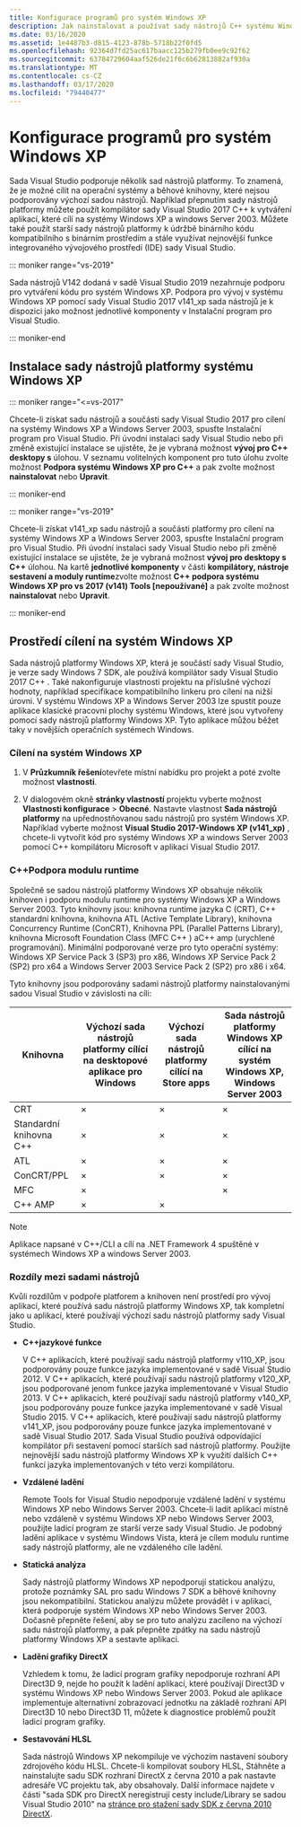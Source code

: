 ```yaml
---
title: Konfigurace programů pro systém Windows XP
description: Jak nainstalovat a používat sady nástrojů C++ systému Windows XP v sadě Visual Studio.
ms.date: 03/16/2020
ms.assetid: 1e4487b3-d815-4123-878b-5718b22f0fd5
ms.openlocfilehash: 92364d7fd25ac617baacc125b279fb0ee9c92f62
ms.sourcegitcommit: 63784729604aaf526de21f6c6b62813882af930a
ms.translationtype: MT
ms.contentlocale: cs-CZ
ms.lasthandoff: 03/17/2020
ms.locfileid: "79440477"
---
```

# <a name="configuring-programs-for-windows-xp"></a>Konfigurace programů pro systém Windows XP

Sada Visual Studio podporuje několik sad nástrojů platformy. To znamená, že je možné cílit na operační systémy a běhové knihovny, které nejsou podporovány výchozí sadou nástrojů. Například přepnutím sady nástrojů platformy můžete použít kompilátor sady Visual Studio 2017 C++ k vytváření aplikací, které cílí na systémy Windows XP a windows Server 2003. Můžete také použít starší sady nástrojů platformy k údržbě binárního kódu kompatibilního s binárním prostředím a stále využívat nejnovější funkce integrovaného vývojového prostředí (IDE) sady Visual Studio.

::: moniker range="vs-2019"

Sada nástrojů V142 dodaná v sadě Visual Studio 2019 nezahrnuje podporu pro vytváření kódu pro systém Windows XP. Podpora pro vývoj v systému Windows XP pomocí sady Visual Studio 2017 v141_xp sada nástrojů je k dispozici jako možnost jednotlivé komponenty v Instalační program pro Visual Studio.

::: moniker-end

## <a name="install-the-windows-xp-platform-toolset"></a>Instalace sady nástrojů platformy systému Windows XP

::: moniker range="<=vs-2017"

Chcete-li získat sadu nástrojů a součásti sady Visual Studio 2017 pro cílení na systémy Windows XP a Windows Server 2003, spusťte Instalační program pro Visual Studio. Při úvodní instalaci sady Visual Studio nebo při změně existující instalace se ujistěte, že je vybraná možnost **vývoj pro C++ desktopy s** úlohou. V seznamu volitelných komponent pro tuto úlohu zvolte možnost **Podpora systému Windows XP pro C++** a pak zvolte možnost **nainstalovat** nebo **Upravit**.

::: moniker-end

::: moniker range="vs-2019"

Chcete-li získat v141_xp sadu nástrojů a součásti platformy pro cílení na systémy Windows XP a Windows Server 2003, spusťte Instalační program pro Visual Studio. Při úvodní instalaci sady Visual Studio nebo při změně existující instalace se ujistěte, že je vybraná možnost **vývoj pro desktopy s C++**  úlohou. Na kartě **jednotlivé komponenty** v části **kompilátory, nástroje sestavení a moduly runtime**zvolte možnost  **C++ podpora systému Windows XP pro vs 2017 (v141) Tools \[nepoužívané]** a pak zvolte možnost **nainstalovat** nebo **Upravit**.

::: moniker-end

## <a name="windows-xp-targeting-experience"></a>Prostředí cílení na systém Windows XP

Sada nástrojů platformy Windows XP, která je součástí sady Visual Studio, je verze sady Windows 7 SDK, ale používá kompilátor sady Visual Studio 2017 C++ . Také nakonfiguruje vlastnosti projektu na příslušné výchozí hodnoty, například specifikace kompatibilního linkeru pro cílení na nižší úrovni. V systému Windows XP a Windows Server 2003 lze spustit pouze aplikace klasické pracovní plochy systému Windows, které jsou vytvořeny pomocí sady nástrojů platformy Windows XP. Tyto aplikace můžou běžet taky v novějších operačních systémech Windows.

### <a name="to-target-windows-xp"></a>Cílení na systém Windows XP

1. V **Průzkumník řešení**otevřete místní nabídku pro projekt a poté zvolte možnost **vlastnosti**.

1. V dialogovém okně **stránky vlastností** projektu vyberte možnost **Vlastnosti konfigurace** > **Obecné**. Nastavte vlastnost **Sada nástrojů platformy** na upřednostňovanou sadu nástrojů pro systém Windows XP. Například vyberte možnost **Visual Studio 2017-Windows XP (v141_xp)** , chcete-li vytvořit kód pro systémy Windows XP a windows Server 2003 pomocí C++ kompilátoru Microsoft v aplikaci Visual Studio 2017.

### <a name="c-runtime-support"></a>C++Podpora modulu runtime

Společně se sadou nástrojů platformy Windows XP obsahuje několik knihoven i podporu modulu runtime pro systémy Windows XP a Windows Server 2003. Tyto knihovny jsou: knihovna runtime jazyka C (CRT), C++ standardní knihovna, knihovna ATL (Active Template Library), knihovna Concurrency Runtime (ConCRT), Knihovna PPL (Parallel Patterns Library), knihovna Microsoft Foundation Class (MFC C++ ) aC++ amp (urychlené programování). Minimální podporované verze pro tyto operační systémy: Windows XP Service Pack 3 (SP3) pro x86, Windows XP Service Pack 2 (SP2) pro x64 a Windows Server 2003 Service Pack 2 (SP2) pro x86 i x64.

Tyto knihovny jsou podporovány sadami nástrojů platformy nainstalovanými sadou Visual Studio v závislosti na cíli:

|Knihovna|Výchozí sada nástrojů platformy cílící na desktopové aplikace pro Windows|Výchozí sada nástrojů platformy cílící na Store apps|Sada nástrojů platformy Windows XP cílící na systém Windows XP, Windows Server 2003|
|---|---|---|---|
|CRT|×|×|×|
|Standardní knihovna C++|×|×|×|
|ATL|×|×|×|
|ConCRT/PPL|×|×|×|
|MFC|×||×|
|C++ AMP|×|×||

> [!NOTE]
> Aplikace napsané v C++/CLI a cílí na .NET Framework 4 spuštěné v systémech Windows XP a windows Server 2003.

### <a name="differences-between-the-toolsets"></a>Rozdíly mezi sadami nástrojů

Kvůli rozdílům v podpoře platforem a knihoven není prostředí pro vývoj aplikací, které používá sadu nástrojů platformy Windows XP, tak kompletní jako u aplikací, které používají výchozí sadu nástrojů platformy sady Visual Studio.

- **C++jazykové funkce**

   V C++ aplikacích, které používají sadu nástrojů platformy v110\_XP, jsou podporovány pouze funkce jazyka implementované v sadě Visual Studio 2012. V C++ aplikacích, které používají sadu nástrojů platformy v120\_XP, jsou podporované jenom funkce jazyka implementované v Visual Studio 2013. V C++ aplikacích, které používají sadu nástrojů platformy v140\_XP, jsou podporovány pouze funkce jazyka implementované v sadě Visual Studio 2015. V C++ aplikacích, které používají sadu nástrojů platformy v141\_XP, jsou podporovány pouze funkce jazyka implementované v sadě Visual Studio 2017. Sada Visual Studio používá odpovídající kompilátor při sestavení pomocí starších sad nástrojů platformy. Použijte nejnovější sadu nástrojů platformy Windows XP k využití dalších C++ funkcí jazyka implementovaných v této verzi kompilátoru.

- **Vzdálené ladění**

   Remote Tools for Visual Studio nepodporuje vzdálené ladění v systému Windows XP nebo Windows Server 2003. Chcete-li ladit aplikaci místně nebo vzdáleně v systému Windows XP nebo Windows Server 2003, použijte ladicí program ze starší verze sady Visual Studio. Je podobný ladění aplikace v systému Windows Vista, která je cílem modulu runtime sady nástrojů platformy, ale ne vzdáleného cíle ladění.

- **Statická analýza**

   Sady nástrojů platformy Windows XP nepodporují statickou analýzu, protože poznámky SAL pro sadu Windows 7 SDK a běhové knihovny jsou nekompatibilní. Statickou analýzu můžete provádět i v aplikaci, která podporuje systém Windows XP nebo Windows Server 2003. Dočasně přepněte řešení, aby se pro tuto analýzu zacíleno na výchozí sadu nástrojů platformy, a pak přepněte zpátky na sadu nástrojů platformy Windows XP a sestavte aplikaci.

- **Ladění grafiky DirectX**

   Vzhledem k tomu, že ladicí program grafiky nepodporuje rozhraní API Direct3D 9, nejde ho použít k ladění aplikací, které používají Direct3D v systému Windows XP nebo Windows Server 2003. Pokud ale aplikace implementuje alternativní zobrazovací jednotku na základě rozhraní API Direct3D 10 nebo Direct3D 11, můžete k diagnostice problémů použít ladicí program grafiky.

- **Sestavování HLSL**

   Sada nástrojů Windows XP nekompiluje ve výchozím nastavení soubory zdrojového kódu HLSL. Chcete-li kompilovat soubory HLSL, Stáhněte a nainstalujte sadu SDK rozhraní DirectX z června 2010 a pak nastavte adresáře VC projektu tak, aby obsahovaly. Další informace najdete v části "sada SDK pro DirectX neregistrují cesty include/Library se sadou Visual Studio 2010" na [stránce pro stažení sady SDK z června 2010 DirectX](https://www.microsoft.com/download/details.aspx?displaylang=en&id=6812).
